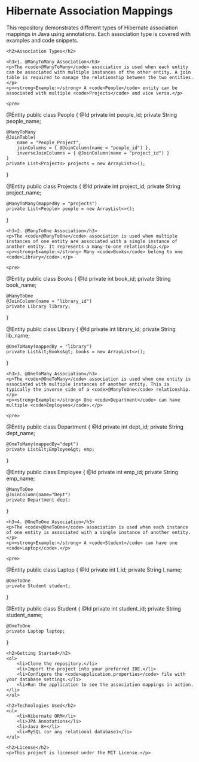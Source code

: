 <!DOCTYPE html>
<html lang="en">
<head>
    <meta charset="UTF-8">
    <meta name="viewport" content="width=device-width, initial-scale=1.0">
    <title>Hibernate Association Mappings</title>
</head>
<body>
    <h1>Hibernate Association Mappings</h1>
    <p>This repository demonstrates different types of Hibernate association mappings in Java using annotations. Each association type is covered with examples and code snippets.</p>

    <h2>Association Types</h2>

    <h3>1. @ManyToMany Association</h3>
    <p>The <code>@ManyToMany</code> association is used when each entity can be associated with multiple instances of the other entity. A join table is required to manage the relationship between the two entities.</p>
    <p><strong>Example:</strong> A <code>People</code> entity can be associated with multiple <code>Projects</code> and vice versa.</p>

    <pre>
@Entity
public class People {
    @Id
    private int people_id;
    private String people_name;

    @ManyToMany
    @JoinTable(
        name = "People_Project",
        joinColumns = { @JoinColumn(name = "people_id") },
        inverseJoinColumns = { @JoinColumn(name = "project_id") }
    )
    private List<Projects> projects = new ArrayList<>();
}

@Entity
public class Projects {
    @Id
    private int project_id;
    private String project_name;

    @ManyToMany(mappedBy = "projects")
    private List<People> people = new ArrayList<>();
}
    </pre>

    <h3>2. @ManyToOne Association</h3>
    <p>The <code>@ManyToOne</code> association is used when multiple instances of one entity are associated with a single instance of another entity. It represents a many-to-one relationship.</p>
    <p><strong>Example:</strong> Many <code>Books</code> belong to one <code>Library</code>.</p>

    <pre>
@Entity
public class Books {
    @Id
    private int book_id;
    private String book_name;

    @ManyToOne
    @JoinColumn(name = "library_id")
    private Library library;
}

@Entity
public class Library {
    @Id
    private int library_id;
    private String lib_name;

    @OneToMany(mappedBy = "library")
    private List&lt;Books&gt; books = new ArrayList<>();
}
    </pre>

    <h3>3. @OneToMany Association</h3>
    <p>The <code>@OneToMany</code> association is used when one entity is associated with multiple instances of another entity. This is typically the inverse side of a <code>@ManyToOne</code> relationship.</p>
    <p><strong>Example:</strong> One <code>Department</code> can have multiple <code>Employees</code>.</p>

    <pre>
@Entity
public class Department {
    @Id
    private int dept_id;
    private String dept_name;

    @OneToMany(mappedBy="dept")
    private List&lt;Employee&gt; emp;
}

@Entity
public class Employee {
    @Id
    private int emp_id;
    private String emp_name;

    @ManyToOne
    @JoinColumn(name="Dept")
    private Department dept;
}
    </pre>

    <h3>4. @OneToOne Association</h3>
    <p>The <code>@OneToOne</code> association is used when each instance of one entity is associated with a single instance of another entity.</p>
    <p><strong>Example:</strong> A <code>Student</code> can have one <code>Laptop</code>.</p>

    <pre>
@Entity
public class Laptop {
    @Id
    private int l_id;
    private String l_name;

    @OneToOne
    private Student student;
}

@Entity
public class Student { 
    @Id
    private int student_id;
    private String student_name;

    @OneToOne
    private Laptop laptop;
}
    </pre>

    <h2>Getting Started</h2>
    <ol>
        <li>Clone the repository.</li>
        <li>Import the project into your preferred IDE.</li>
        <li>Configure the <code>application.properties</code> file with your database settings.</li>
        <li>Run the application to see the association mappings in action.</li>
    </ol>

    <h2>Technologies Used</h2>
    <ul>
        <li>Hibernate ORM</li>
        <li>JPA Annotations</li>
        <li>Java 8+</li>
        <li>MySQL (or any relational database)</li>
    </ul>

    <h2>License</h2>
    <p>This project is licensed under the MIT License.</p>
</body>
</html>
